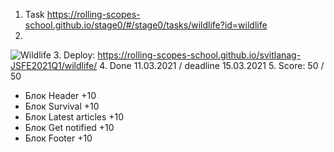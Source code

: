 1. Task https://rolling-scopes-school.github.io/stage0/#/stage0/tasks/wildlife?id=wildlife
2. 
![Wildlife](https://user-images.githubusercontent.com/34807666/111065126-719e9800-84b8-11eb-9ced-00fab87b7271.png)
3. Deploy: https://rolling-scopes-school.github.io/svitlanag-JSFE2021Q1/wildlife/
4. Done 11.03.2021 / deadline 15.03.2021
5. Score: 50 / 50
- Блок Header +10
- Блок Survival +10
- Блок Latest articles +10
- Блок Get notified +10
- Блок Footer +10
